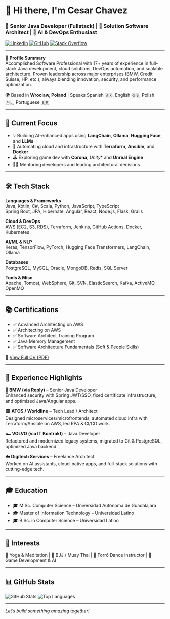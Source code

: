 # 👋 Hi there, I'm Cesar Chavez

### 💼 Senior Java Developer (Fullstack) | 🧠 Solution Software Architect | 🚀 AI & DevOps Enthusiast

[![LinkedIn](https://img.shields.io/badge/LinkedIn-blue?logo=linkedin)](https://linkedin.com/in/cesarchavezmaldonado/)
[![GitHub](https://img.shields.io/badge/GitHub-Profile-informational?logo=github)](https://github.com/CesarChaMal)
[![Stack Overflow](https://img.shields.io/badge/StackOverflow-orange?logo=stackoverflow)](https://stackoverflow.com/users/5052018/cesar-chavez)

---

🧠 **Profile Summary**  
Accomplished Software Professional with 17+ years of experience in full-stack Java development, cloud solutions, DevOps automation, and scalable architecture. Proven leadership across major enterprises (BMW, Credit Suisse, HP, etc.), always blending innovation, security, and performance optimization.

🌍 Based in **Wroclaw, Poland** | Speaks Spanish 🇲🇽, English 🇬🇧, Polish 🇵🇱, Portuguese 🇧🇷

---

## 🚀 Current Focus

- 💡 Building AI-enhanced apps using **LangChain**, **Ollama**, **Hugging Face**, and **LLMs**
- 🔧 Automating cloud and infrastructure with **Terraform**, **Ansible**, and **Docker**
- 🕹️ Exploring game dev with **Corona**, *Unity** and **Unreal Engine**
- 🧑‍🏫 Mentoring developers and leading architectural decisions

---

## 🛠️ Tech Stack

**Languages & Frameworks**  
Java, Kotlin, C#, Scala, Python, JavaScript, TypeScript  
Spring Boot, JPA, Hibernate, Angular, React, Node.js, Flask, Grails

**Cloud & DevOps**  
AWS (EC2, S3, RDS), Terraform, Jenkins, GitHub Actions, Docker, Kubernetes

**AI/ML & NLP**  
Keras, TensorFlow, PyTorch, Hugging Face Transformers, LangChain, Ollama

**Databases**  
PostgreSQL, MySQL, Oracle, MongoDB, Redis, SQL Server

**Tools & Misc**  
Apache, Tomcat, WebSphere, Git, SVN, ElasticSearch, Kafka, ActiveMQ, OpenMQ

---

## 📚 Certifications

- ✅ Advanced Architecting on AWS  
- ✅ Architecting on AWS  
- ✅ Software Architect Training Program  
- ✅ Java Memory Management  
- ✅ Software Architecture Fundamentals (Soft & People Skills)

📄 [View Full CV (PDF)](https://my-personal-bucket-cesch.s3.eu-central-1.amazonaws.com/Cesar+Francisco+Chavez+Maldonado.pdf)

---

## 🔄 Experience Highlights

**🧩 BMW (via Reply)** – Senior Java Developer  
Enhanced security with Spring JWT/SSO, fixed certificate infrastructure, and optimized Java/Angular apps.

**🏛️ ATOS / Worldline** – Tech Lead / Architect  
Designed microservices/microfrontends, automated cloud infra with Terraform/Ansible on AWS, led RPA & CI/CD work.

**🏎️ VOLVO (via IT Kontrakt)** – Java Developer  
Refactored and modernized legacy systems, migrated to Git & PostgreSQL, optimized Java backend.

**☁️ Digitech Services** – Freelance Architect  
Worked on AI assistants, cloud-native apps, and full-stack solutions with cutting-edge tech.

---

## 🎓 Education

- 🎓 M.Sc. Computer Science – Universidad Autónoma de Guadalajara  
- 🎓 Master of Information Technology – Universidad Latino  
- 🎓 B.Sc. in Computer Science – Universidad Latino

---

## 💃 Interests

🧘 Yoga & Meditation | 🥋 BJJ / Muay Thai | 💃 Forró Dance Instructor | 🧩 Game Development & AI  

---

## 📊 GitHub Stats

![GitHub Stats](https://github-readme-stats.vercel.app/api?username=CesarChaMal&show_icons=true&theme=github_dark&count_private=true)
![Top Languages](https://github-readme-stats.vercel.app/api/top-langs/?username=CesarChaMal&layout=compact&theme=github_dark)

---

*Let’s build something amazing together!*
